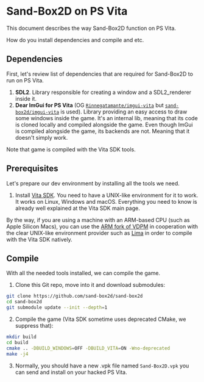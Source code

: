 # Sand-Box2D on PS Vita
This document describes the way Sand-Box2D function on PS Vita.

How do you install dependencies and compile and etc.

## Dependencies
First, let's review list of dependencies that are required for Sand-Box2D to run on PS Vita.

1. **SDL2**. Library responsible for creating a window and a SDL2_renderer inside it.
2. **Dear ImGui for PS Vita** (OG [`Rinnegatamante/imgui-vita`](https://github.com/Rinnegatamante/imgui-vita)
but [`sand-box2d/imgui-vita`](https://github.com/sand-box2d/imgui-vita) is used).
Library providing an easy access to draw some windows inside the game.
It's an internal lib, meaning that its code is cloned locally and compiled alongside the game.
Even though ImGui is compiled alongside the game, its backends are not. Meaning that it doesn't simply work.

Note that game is compiled with the Vita SDK tools.

## Prerequisites
Let's prepare our dev environment by installing all the tools we need.

1. Install [Vita SDK](https://vitasdk.org/).
You need to have a UNIX-like environment for it to work. It works on Linux, Windows and macOS.
Everything you need to know is already well explained at the Vita SDK main page.

By the way, if you are using a machine with an ARM-based CPU (such as Apple Silicon Macs),
you can use the [ARM fork of VDPM](https://github.com/hammerill/vdpm) in cooperation with
the clear UNIX-like environment provider such as [Lima](https://github.com/lima-vm/lima)
in order to compile with the Vita SDK natively.

## Compile
With all the needed tools installed, we can compile the game.

1. Clone this Git repo, move into it and download submodules:
```bash
git clone https://github.com/sand-box2d/sand-box2d
cd sand-box2d
git submodule update --init --depth=1
```

2. Compile the game (Vita SDK sometime uses deprecated CMake, we suppress that):
```bash
mkdir build
cd build
cmake .. -DBUILD_WINDOWS=OFF -DBUILD_VITA=ON -Wno-deprecated
make -j4
```

3. Normally, you should have a new .vpk file named `Sand-Box2D.vpk`
you can send and install on your hacked PS Vita.
